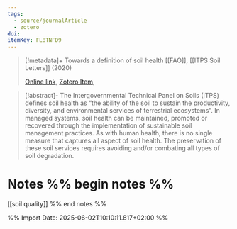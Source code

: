 ```yaml
---
tags:
  - source/journalArticle
  - zotero
doi: 
itemKey: FL8TNFD9
---
```

>[!metadata]+
> Towards a definition of soil health
> [[FAO]], 
> [[ITPS Soil Letters]] (2020)
> 
> [Online link](https://openknowledge.fao.org/handle/20.500.14283/cb1110en), [Zotero Item](zotero://select/library/items/FL8TNFD9), 

>[!abstract]-
>The Intergovernmental Technical Panel on Soils (ITPS) defines soil health as “the ability of the soil to sustain the productivity, diversity, and environmental services of terrestrial ecosystems”. In managed systems, soil health can be maintained, promoted or recovered through the implementation of sustainable soil management practices. As with human health, there is no single measure that captures all aspect of soil health. The preservation of these soil services requires avoiding and/or combating all types of soil degradation.

# Notes %% begin notes %%
[[soil quality]]
%% end notes %%




%% Import Date: 2025-06-02T10:10:11.817+02:00 %%
